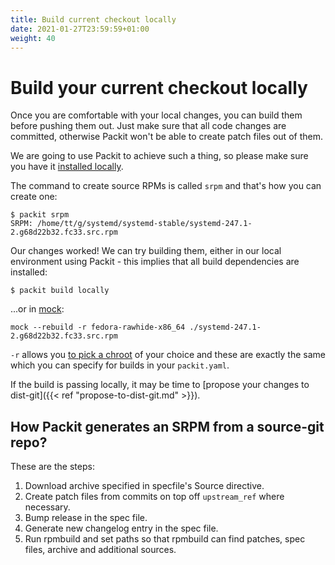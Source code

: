 ```yaml
---
title: Build current checkout locally
date: 2021-01-27T23:59:59+01:00
weight: 40
---
```


# Build your current checkout locally

Once you are comfortable with your local changes, you can build them before
pushing them out. Just make sure that all code changes are committed, otherwise
Packit won't be able to create patch files out of them.

We are going to use Packit to achieve such a thing, so please make sure you have it
[installed locally](/docs/guide/#have-packit-tooling-installed-locally).

The command to create source RPMs is called `srpm` and that's how you can create one:

    $ packit srpm
    SRPM: /home/tt/g/systemd/systemd-stable/systemd-247.1-2.g68d22b32.fc33.src.rpm

Our changes worked! We can try building them, either in our local environment
using Packit - this implies that all build dependencies are installed:

    $ packit build locally

...or in [mock](https://github.com/rpm-software-management/mock):

    mock --rebuild -r fedora-rawhide-x86_64 ./systemd-247.1-2.g68d22b32.fc33.src.rpm

`-r` allows you [to pick a chroot](configuration/#available-copr-build-targets)
of your choice and these are exactly the same which you can specify for builds
in your `packit.yaml`.

If the build is passing locally, it may be time to [propose your changes to
dist-git]({{< ref "propose-to-dist-git.md" >}}).


## How Packit generates an SRPM from a source-git repo?

These are the steps:

1. Download archive specified in specfile's Source directive.
2. Create patch files from commits on top off `upstream_ref` where necessary.
3. Bump release in the spec file.
4. Generate new changelog entry in the spec file.
5. Run rpmbuild and set paths so that rpmbuild can find patches, spec files,
   archive and additional sources.

